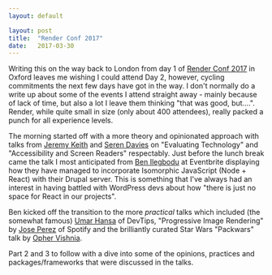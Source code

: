 ```yaml
---
layout: default

layout: post
title:  "Render Conf 2017"
date:   2017-03-30
---
```


Writing this on the way back to London from day 1 of [Render Conf 2017](http://2017.render-conf.com//) in Oxford leaves me wishing I could attend Day 2, however, cycling commitments the next few days have got in the way. I don't normally do a write up about some of the events I attend straight away - mainly because of lack of time, but also a lot I leave them thinking "that was good, but....". Render, while quite small in size (only about 400 attendees), really packed a punch for all experience levels.

 The morning started off with a more theory and opinionated approach with talks from [Jeremy Keith](https://twitter.com/adactio) and [Seren Davies](https://twitter.com/ninjanails) on "Evaluating Technology" and "Accessibility and Screen Readers" respectably. Just before the lunch break came the talk I most anticipated from [Ben Ilegbodu](https://twitter.com/benmvp) at Eventbrite displaying how they have managed to incorporate Isomorphic JavaScript (Node + React) with their Drupal server. This is something that I've always had an interest in having battled with WordPress devs about how "there is just no space for React in our projects".

 Ben kicked off the transition to the more _practical_ talks which included (the somewhat famous) [Umar Hansa](https://twitter.com/umaar) of DevTips, "Progressive Image Rendering" by [Jose Perez](https://twitter.com/jmperezperez) of Spotify and the brilliantly curated Star Wars "Packwars" talk by [Opher Vishnia](https://twitter.com/opherv).

 Part 2 and 3 to follow with a dive into some of the opinions, practices and packages/frameworks that were discussed in the talks.
